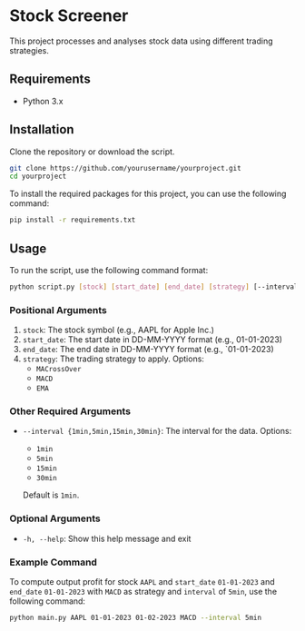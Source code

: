 # Stock Screener

This project processes and analyses stock data using different trading strategies.

## Requirements

- Python 3.x

## Installation

Clone the repository or download the script.

```sh
git clone https://github.com/yourusername/yourproject.git
cd yourproject
```

To install the required packages for this project, you can use the following command:

```sh
pip install -r requirements.txt
```

## Usage

To run the script, use the following command format:

```sh
python script.py [stock] [start_date] [end_date] [strategy] [--interval INTERVAL]
```

### Positional Arguments

1. `stock`: The stock symbol (e.g., AAPL for Apple Inc.)
2. `start_date`: The start date in DD-MM-YYYY format (e.g., 01-01-2023)
3. `end_date`: The end date in DD-MM-YYYY format (e.g., `01-01-2023)
4. `strategy`: The trading strategy to apply. Options:
   - `MACrossOver`
   - `MACD`
   - `EMA`
   
### Other Required Arguments

- `--interval {1min,5min,15min,30min}`: The interval for the data. Options:
  - `1min`
  - `5min`
  - `15min`
  - `30min`
  
  Default is `1min`.


### Optional Arguments

- `-h, --help`: Show this help message and exit

### Example Command

To compute output profit for stock `AAPL` and `start_date` `01-01-2023` and `end_date` `01-01-2023` with `MACD` as strategy 
and `interval` of `5min`, use the following command:

```sh
python main.py AAPL 01-01-2023 01-02-2023 MACD --interval 5min
```